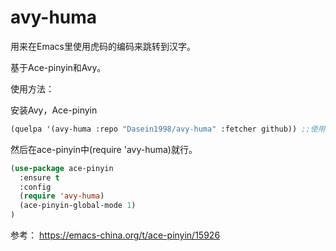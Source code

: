 # avy-huma
用来在Emacs里使用虎码的编码来跳转到汉字。

基于Ace-pinyin和Avy。

使用方法：

安装Avy，Ace-pinyin
```lisp
(quelpa '(avy-huma :repo "Dasein1998/avy-huma" :fetcher github)) ;;使用qulepa安装avy-huma
```

然后在ace-pinyin中(require 'avy-huma)就行。

```lisp
(use-package ace-pinyin
  :ensure t
  :config
  (require 'avy-huma)
  (ace-pinyin-global-mode 1)
)
```


参考：
https://emacs-china.org/t/ace-pinyin/15926
